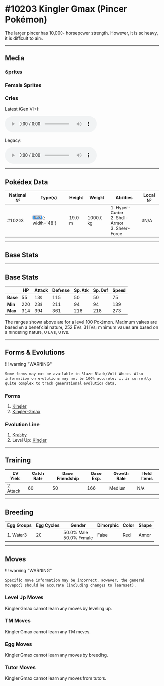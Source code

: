 # #10203 Kingler Gmax (Pincer Pokémon)

The larger pincer has 10,000- horsepower strength. However, it is so heavy, it is difficult to aim.

---

## Media

### Sprites

### Female Sprites

### Cries

Latest (Gen VI+):
<p><audio controls>
  <source src='../assets/cries/10203/latest.ogg' type='audio/ogg'>
  Your browser does not support the audio element.
</audio></p>

Legacy:
<p><audio controls>
  <source src='../assets/cries/10203/legacy.ogg' type='audio/ogg'>
  Your browser does not support the audio element.
</audio></p>

---

## Pokédex Data

| National № | Type(s) | Height | Weight | Abilities | Local № |
|------------|---------|--------|--------|-----------|---------|
| #10203 | ![water](../assets/types/water.png){: width='48'} | 19.0 m | 1000.0 kg | 1. Hyper-Cutter<br>2. Shell-Armor<br>3. Sheer-Force | #N/A |

---

## Base Stats
---

## Base Stats
|   | HP | Attack | Defense | Sp. Atk | Sp. Def | Speed |
|---|----|--------|---------|---------|---------|-------|
| **Base** | 55 | 130 | 115 | 50 | 50 | 75 |
| **Min** | 220 | 238 | 211 | 94 | 94 | 139 |
| **Max** | 314 | 394 | 361 | 218 | 218 | 273 |

The ranges shown above are for a level 100 Pokémon. Maximum values are based on a beneficial nature, 252 EVs, 31 IVs; minimum values are based on a hindering nature, 0 EVs, 0 IVs.

---

## Forms & Evolutions

!!! warning "WARNING"

    Some forms may not be available in Blaze Black/Volt White. Also information on evolutions may not be 100% accurate; it is currently quite complex to track generational evolution data.

### Forms

1. [Kingler](kingler.md/)
2. [Kingler-Gmax](kingler-gmax.md/)

### Evolution Line

1. [Krabby](krabby.md/)
1. Level Up: [Kingler](kingler.md/)

---

## Training

| EV Yield | Catch Rate | Base Friendship | Base Exp. | Growth Rate | Held Items |
|----------|------------|-----------------|-----------|-------------|------------|
| 2 Attack | 60 | 50 | 166 | Medium | N/A |

---

## Breeding

| Egg Groups | Egg Cycles | Gender | Dimorphic | Color | Shape |
|------------|------------|--------|-----------|-------|-------|
| 1. Water3 | 20 | 50.0% Male<br>50.0% Female | False | Red | Armor |

---

## Moves

!!! warning "WARNING"

    Specific move information may be incorrect. However, the general movepool should be accurate (including changes to learnset).

### Level Up Moves

Kingler Gmax cannot learn any moves by leveling up.
### TM Moves

Kingler Gmax cannot learn any TM moves.
### Egg Moves

Kingler Gmax cannot learn any moves by breeding.
### Tutor Moves

Kingler Gmax cannot learn any moves from tutors.
